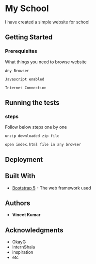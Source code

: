 # My School 

I have created a simple website for school 

## Getting Started

### Prerequisites

What things you need to  browse website

```
Any Browser
```

```
Javascript enabled
```

```
Internet Connection
```

## Running the tests


### steps

Follow below steps one by one

```
unzip downloaded zip file
```

```
open index.html file in any browser
```


## Deployment


## Built With

* [Bootstrap 5](https://v5.getbootstrap.com/docs/5.0/getting-started/introduction/) - The web framework used


## Authors

* **Vineet Kumar** 


## Acknowledgments

* OkayG
* InternShala
* inspiration
* etc
